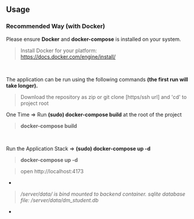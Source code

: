 
## Usage
### Recommended Way (with Docker)
Please ensure **Docker** and **docker-compose** is installed on your system.
>Install Docker for your platform: https://docs.docker.com/engine/install/
>
<br />

The application can be run using the following commands **(the first run will take longer).**

> Download the repository as zip or git clone [https/ssh url] and 'cd' to project root

One Time => Run **(sudo) docker-compose build** at the root of the project
>**docker-compose build**

<br />

Run the Application Stack => **(sudo) docker-compose up -d**
> **docker-compose up -d**

> open http://localhost:4173

*

> */server/data/ is bind mounted to backend container. sqlite database file: /server/data/dm_student.db*

*
